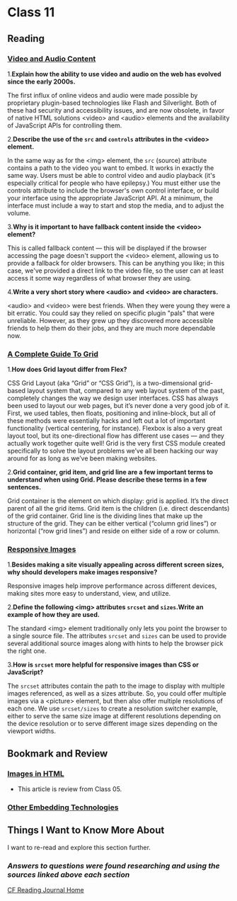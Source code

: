 # Class 11

## Reading

### [Video and Audio Content](https://developer.mozilla.org/en-US/docs/Learn/HTML/Multimedia_and_embedding/Video_and_audio_content)

1.**Explain how the ability to use video and audio on the web has evolved since the early 2000s.**

The first influx of online videos and audio were made possible by proprietary plugin-based technologies like Flash and Silverlight. Both of these had security and accessibility issues, and are now obsolete, in favor of native HTML solutions \<video> and \<audio> elements and the availability of JavaScript APIs for controlling them.

2.**Describe the use of the `src` and `controls` attributes in the \<video> element.**

In the same way as for the \<img> element, the `src` (source) attribute contains a path to the video you want to embed. It works in exactly the same way. Users must be able to control video and audio playback (it's especially critical for people who have epilepsy.) You must either use the controls attribute to include the browser's own control interface, or build your interface using the appropriate JavaScript API. At a minimum, the interface must include a way to start and stop the media, and to adjust the volume.

3.**Why is it important to have fallback content inside the \<video> element?**

This is called fallback content — this will be displayed if the browser accessing the page doesn't support the \<video> element, allowing us to provide a fallback for older browsers. This can be anything you like; in this case, we've provided a direct link to the video file, so the user can at least access it some way regardless of what browser they are using.

4.**Write a very short story where \<audio> and \<video> are characters.**

\<audio> and \<video> were best friends. When they were young they were a bit erratic. You could say they relied on specific plugin "pals" that were unreliable. However, as they grew up they discovered more accessible friends to help them do their jobs, and they are much more dependable now.

### [A Complete Guide To Grid](https://css-tricks.com/snippets/css/complete-guide-grid/)

1.**How does Grid layout differ from Flex?**

CSS Grid Layout (aka “Grid” or “CSS Grid”), is a two-dimensional grid-based layout system that, compared to any web layout system of the past, completely changes the way we design user interfaces. CSS has always been used to layout our web pages, but it’s never done a very good job of it. First, we used tables, then floats, positioning and inline-block, but all of these methods were essentially hacks and left out a lot of important functionality (vertical centering, for instance). Flexbox is also a very great layout tool, but its one-directional flow has different use cases — and they actually work together quite well! Grid is the very first CSS module created specifically to solve the layout problems we’ve all been hacking our way around for as long as we’ve been making websites.

2.**Grid container, grid item, and grid line are a few important terms to understand when using Grid. Please describe these terms in a few sentences.**

Grid container is the element on which display: grid is applied. It’s the direct parent of all the grid items. Grid item is the children (i.e. direct descendants) of the grid container. Grid line is the dividing lines that make up the structure of the grid. They can be either vertical (“column grid lines”) or horizontal (“row grid lines”) and reside on either side of a row or column.

### [Responsive Images](https://developer.mozilla.org/en-US/docs/Learn/HTML/Multimedia_and_embedding/Responsive_images)

1.**Besides making a site visually appealing across different screen sizes, why should developers make images responsive?**

Responsive images help improve performance across different devices, making sites more easy to understand, view, and utilize.

2.**Define the following \<img> attributes `srcset` and `sizes`.Write an example of how they are used.**

The standard \<img> element traditionally only lets you point the browser to a single source file. The attributes `srcset` and `sizes` can be used to provide several additional source images along with hints to help the browser pick the right one.

3.**How is `srcset` more helpful for responsive images than CSS or JavaScript?**

The `srcset` attributes contain the path to the image to display with multiple images referenced, as well as a sizes attribute. So, you could offer multiple images via a \<picture> element, but then also offer multiple resolutions of each one. We use `srcset/sizes` to create a resolution switcher example, either to serve the same size image at different resolutions depending on the device resolution or to serve different image sizes depending on the viewport widths.

## Bookmark and Review

### [Images in HTML](https://developer.mozilla.org/en-US/docs/Learn/HTML/Multimedia_and_embedding/Images_in_HTML)

* This article is review from Class 05.

### [Other Embedding Technologies](https://developer.mozilla.org/en-US/docs/Learn/HTML/Multimedia_and_embedding/Other_embedding_technologies)

## Things I Want to Know More About

I want to re-read and explore this section further.

### ***Answers to questions were found researching and using the sources linked above each section***

[CF Reading Journal Home](../README.md)
